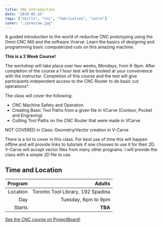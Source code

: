 ```yaml
---
title: CNC Introduction
date: "2019-05-25"
tags: ["skills", "cnc", "fabrication", "intro"]
cover: "./preview.jpg"
---
```


A guided introduction to the world of reductive CNC prototyping using the Omni CNC Mill and the software Vcarve. Learn the basics of designing and programming basic computerized cuts on this amazing machine.

**This is a 2 Week Course!**

The workshop will take place over two weeks, Mondays, from 6-9pm. After completion of the course a 1 hour test will be booked at your convenience with the instructor. Completion of this course and the test will give participants independent access to the CNC Router to do basic cut operations\*.

The class will cover the following:

- CNC Machine Safety and Operation
- Creating Basic Tool Paths from a given file in VCarve (Contour, Pocket and Engraving)
- Cutting Tool Paths on the CNC Router that were made in VCarve

NOT COVERED in Class: Geometry/Vector creation in V-Carve

There is a lot to cover in this class. For best use of time this will happen offline and will provide links to tutorials if one chooses to use it for their 2D. V-Carve will accept vector files from many other programs. I will provide the class with a simple 2D file to use.

## Time and Location

|  Program |                            Adults |
| -------: | --------------------------------: |
| Location | Toronto Tool Library, 192 Spadina |
|      Day |               Tuesday, 6pm to 9pm |
|   Starts |                           **TBA** |

[See the CNC course on ProjectBoard!](https://projectboard.engineering.com/project/cnc-introduction)
